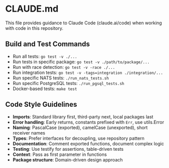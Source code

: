 # CLAUDE.md

This file provides guidance to Claude Code (claude.ai/code) when working with code in this repository.

## Build and Test Commands

- Run all tests: `go test -v ./...`
- Run tests in specific package: `go test -v ./path/to/package/...`
- Run with race detection: `go test -v -race ./...`
- Run integration tests: `go test -v -tags=integration ./integration/...`
- Run specific NATS tests: `./run_nats_tests.sh`
- Run specific PostgreSQL tests: `./run_pgsql_tests.sh`
- Docker-based tests: `make test`

## Code Style Guidelines

- **Imports**: Standard library first, third-party next, local packages last
- **Error handling**: Early returns, constants prefixed with `Err`, use utils.Error
- **Naming**: PascalCase (exported), camelCase (unexported), short receiver names
- **Types**: Prefer interfaces for decoupling, use repository pattern
- **Documentation**: Comment exported functions, document complex logic
- **Testing**: Use testify for assertions, table-driven tests
- **Context**: Pass as first parameter in functions
- **Package structure**: Domain-driven design approach